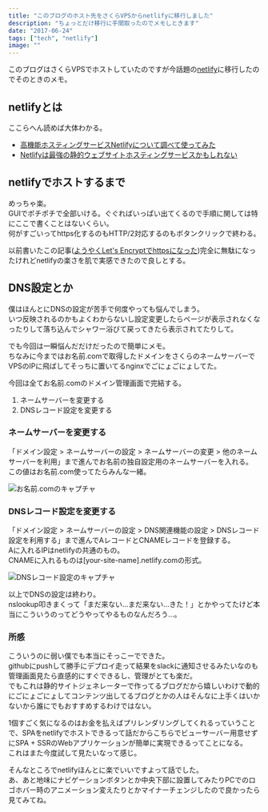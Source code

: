 ```yaml
---
title: "このブログのホスト先をさくらVPSからnetlifyに移行しました"
description: "ちょっとだけ移行に手間取ったのでメモしときます"
date: "2017-06-24"
tags: ["tech", "netlify"]
image: ""
---
```


このブログはさくらVPSでホストしていたのですが今話題の[netlify](https://www.netlify.com/)に移行したのでそのときのメモ。

## netlifyとは

ここらへん読めば大体わかる。

* [高機能ホスティングサービスNetlifyについて調べて使ってみた](http://qiita.com/TakahiRoyte/items/b7c4d1581df1a17a93fb)
* [Netlifyは最強の静的ウェブサイトホスティングサービスかもしれない](http://yoshidashingo.hatenablog.com/entry/2016/08/22/193821)

## netlifyでホストするまで

めっちゃ楽。  
GUIでポチポチで全部いける。ぐぐればいっぱい出てくるので手順に関しては特にここで書くことはないくらい。  
何がすごいってhttps化するのもHTTP/2対応するのもボタンクリックで終わる。

以前書いたこの記事([ようやくLet's Encryptでhttpsになった](//blog.nabeliwo.me/2017/06/letsencrypt-ssl/))完全に無駄になったけれどnetlifyの楽さを肌で実感できたので良しとする。

## DNS設定とか

僕はほんとにDNSの設定が苦手で何度やっても悩んでしまう。  
いつ反映されるのかもよくわからないし設定変更したらページが表示されなくなったりして落ち込んでシャワー浴びて戻ってきたら表示されてたりして。

でも今回は一瞬悩んだだけだったので簡単にメモ。  
ちなみに今まではお名前.comで取得したドメインをさくらのネームサーバーでVPSのIPに飛ばしてそっちに置いてるnginxでごにょごにょしてた。

今回は全てお名前.comのドメイン管理画面で完結する。

1. ネームサーバーを変更する
2. DNSレコード設定を変更する

### ネームサーバーを変更する

「ドメイン設定 > ネームサーバーの設定 > ネームサーバーの変更 > 他のネームサーバーを利用」まで進んでお名前の独自設定用のネームサーバーを入れる。  
この値はお名前.com使ってたらみんな一緒。

![お名前.comのキャプチャ](/images/post/2017/06/move-host-to-netlify/01.png "お名前.comのキャプチャ")

### DNSレコード設定を変更する

「ドメイン設定 > ネームサーバーの設定 > DNS関連機能の設定 > DNSレコード設定を利用する」まで進んでAレコードとCNAMEレコードを登録する。  
Aに入れるIPはnetlifyの共通のもの。  
CNAMEに入れるものは[your-site-name].netlify.comの形式。

![DNSレコード設定のキャプチャ](/images/post/2017/06/move-host-to-netlify/02.png "DNSレコード設定のキャプチャ")

以上でDNSの設定は終わり。  
nslookup叩きまくって「まだ来ない…まだ来ない…きた！」とかやってたけど本当にこういうのってどうやってやるものなんだろう…。

### 所感

こういうのに弱い僕でも本当にそっこーでできた。  
githubにpushして勝手にデプロイ走って結果をslackに通知させるみたいなのも管理画面見たら直感的にすぐできるし、管理がとても楽だ。  
でもこれは静的サイトジェネレーターで作ってるブログだから嬉しいわけで動的にごにょごにょしてコンテンツ出してるブログとかの人はそんなに上手くはいかないから誰にでもおすすめするわけではない。

1個すごく気になるのはお金を払えばプリレンダリングしてくれるっていうことで、SPAをnetlifyでホストできるって話だからこちらでビューサーバー用意せずにSPA + SSRのWebアプリケーションが簡単に実現できるってことになる。  
これはまた今度試して見たいなって感じ。

そんなところでnetlifyほんとに楽でいいですよって話でした。  
あ、あと地味にナビゲーションボタンとか中央下部に設置してみたりPCでのロゴホバー時のアニメーション変えたりとかマイナーチェンジしたので良かったら見てみてね。
